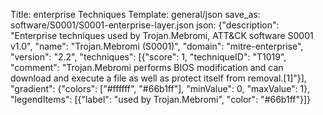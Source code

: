 Title: enterprise Techniques
Template: general/json
save_as: software/S0001/S0001-enterprise-layer.json
json: {"description": "Enterprise techniques used by Trojan.Mebromi, ATT&CK software S0001 v1.0", "name": "Trojan.Mebromi (S0001)", "domain": "mitre-enterprise", "version": "2.2", "techniques": [{"score": 1, "techniqueID": "T1019", "comment": "Trojan.Mebromi performs BIOS modification and can download and execute a file as well as protect itself from removal.[1]"}], "gradient": {"colors": ["#ffffff", "#66b1ff"], "minValue": 0, "maxValue": 1}, "legendItems": [{"label": "used by Trojan.Mebromi", "color": "#66b1ff"}]}